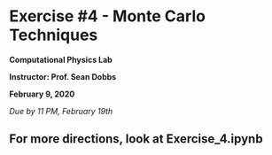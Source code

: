 # Exercise #4 - Monte Carlo Techniques

**Computational Physics Lab**

**Instructor:  Prof. Sean Dobbs**

**February 9, 2020**

*Due by 11 PM, February 19th*


## For more directions, look at Exercise_4.ipynb
